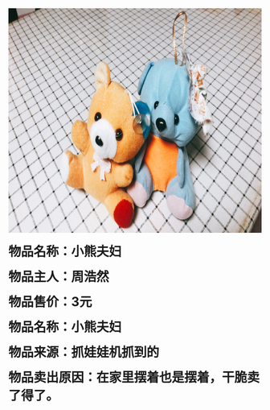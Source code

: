 <html>
	<head>
		<title>六一义卖</title>
	<body>
		<img style="-webkit-user-select: none;cursor: zoom-in;" src="20190523_IMG_3365.JPG" width="850" height="446">
		<p>
			<strong style="font-size:25px">物品名称：小熊夫妇</strong>
		</p>
		<p>
			<strong style="font-size:25px">物品主人：周浩然</strong>
		</p>
		<p>
			<strong style="font-size:25px">物品售价：3元</strong>
		</p>
		<p>
			<strong style="font-size:25px">物品名称：小熊夫妇</strong>
		</p>
		<p>
			<strong style="font-size:25px">物品来源：抓娃娃机抓到的</strong>
		</p>
		<p>
			<strong style="font-size:25px">物品卖出原因：在家里摆着也是摆着，干脆卖了得了。</strong>
		</p>
</html>
